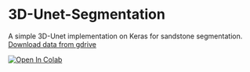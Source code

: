 # 3D-Unet-Segmentation
A simple 3D-Unet implementation on Keras for sandstone segmentation.
<a href="https://drive.google.com/drive/folders/1HbzT_tLKZdcxpj8erUF6LqKcnd9rVCRd?usp=sharing">Download data from gdrive</a>

<a href="https://colab.research.google.com/github/Gainward777/3D-Unet-Segmentation/blob/main/3D-Unet-Segmentation.ipynb" target="_parent"><img src="https://colab.research.google.com/assets/colab-badge.svg" alt="Open In Colab"/></a>
